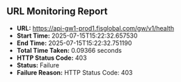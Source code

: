 ## URL Monitoring Report

- **URL:** https://api-gw1-prod1.fisglobal.com/gw/v1/health
- **Start Time:** 2025-07-15T15:22:32.657530
- **End Time:** 2025-07-15T15:22:32.751190
- **Total Time Taken:** 0.09366 seconds
- **HTTP Status Code:** 403
- **Status:** Failure
- **Failure Reason:** HTTP Status Code: 403
